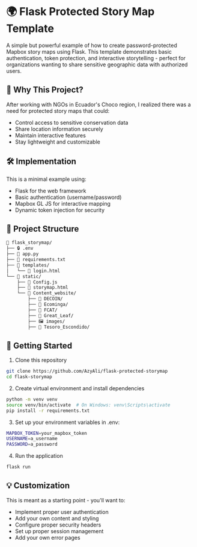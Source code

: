 # 🌍 Flask Protected Story Map Template

A simple but powerful example of how to create password-protected Mapbox story maps using Flask. This template demonstrates basic authentication, token protection, and interactive storytelling - perfect for organizations wanting to share sensitive geographic data with authorized users.

## 🌱 Why This Project?

After working with NGOs in Ecuador's Choco region, I realized there was a need for protected story maps that could:
- Control access to sensitive conservation data
- Share location information securely
- Maintain interactive features
- Stay lightweight and customizable

## 🛠️ Implementation

This is a minimal example using:
- Flask for the web framework
- Basic authentication (username/password)
- Mapbox GL JS for interactive mapping
- Dynamic token injection for security

## 📁 Project Structure
```bash
📂 flask_storymap/
├── 🔒 .env                    
├── 📄 app.py                  
├── 📝 requirements.txt        
├── 📁 templates/
│   └── 📄 login.html          
└── 📁 static/
    ├── 📄 Config.js           
    ├── 📄 storymap.html       
    └── 📁 Content_website/
        ├── 📁 DECOIN/        
        ├── 📁 Ecominga/       
        ├── 📁 FCAT/          
        ├── 📁 Great_Leaf/     
        ├── 🖼️ images/        
        ├── 📁 Tesoro_Escondido/ 

```

## 🚀 Getting Started

1. Clone this repository
```bash
git clone https://github.com/AzyAli/flask-protected-storymap
cd flask-storymap
```
2. Create virtual environment and install dependencies
```bash
python -m venv venv
source venv/bin/activate  # On Windows: venv\Scripts\activate
pip install -r requirements.txt
```
3. Set up your environment variables in .env:
```bash
MAPBOX_TOKEN=your_mapbox_token
USERNAME=a_username
PASSWORD=a_password
```
4. Run the application
```bash
flask run
```
## 💡 Customization
This is meant as a starting point - you'll want to:

- Implement proper user authentication
- Add your own content and styling
- Configure proper security headers
- Set up proper session management
- Add your own error pages


